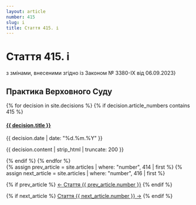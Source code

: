 ```yaml
---
layout: article
number: 415
slug: i
title: Стаття 415. і
---
```


# Стаття 415. і

з змінами, внесеними згідно із Законом № 3380-IX від 06.09.2023}

## Практика Верховного Суду

<div class="decisions-container">
{% for decision in site.decisions %}
  {% if decision.article_numbers contains 415 %}
    <div class="decision-item">
      <h4><a href="{{ decision.url }}">{{ decision.title }}</a></h4>
      <p class="decision-date">{{ decision.date | date: "%d.%m.%Y" }}</p>
      <p class="decision-excerpt">{{ decision.content | strip_html | truncate: 200 }}</p>
    </div>
  {% endif %}
{% endfor %}
</div>

<div class="article-navigation">
  {% assign prev_article = site.articles | where: "number", 414 | first %}
  {% assign next_article = site.articles | where: "number", 416 | first %}
  
  {% if prev_article %}
    <a href="{{ prev_article.url }}" class="prev-article">← Стаття {{ prev_article.number }}</a>
  {% endif %}
  
  {% if next_article %}
    <a href="{{ next_article.url }}" class="next-article">Стаття {{ next_article.number }} →</a>
  {% endif %}
</div>
